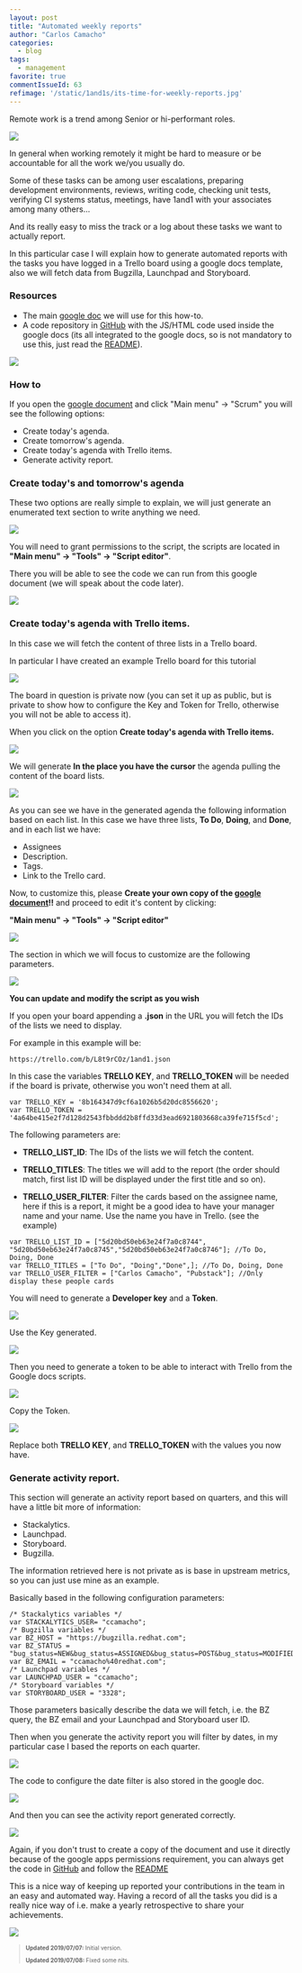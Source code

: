 ```yaml
---
layout: post
title: "Automated weekly reports"
author: "Carlos Camacho"
categories:
  - blog
tags:
  - management
favorite: true
commentIssueId: 63
refimage: '/static/1and1s/its-time-for-weekly-reports.jpg'
---
```


Remote work is a trend among
Senior or hi-performant roles.

![](/static/1and1s/its-time-for-weekly-reports.jpg)

In general when working remotely it might be hard to measure or be
accountable for all the work we/you usually do.

Some of these tasks can be among user escalations,
preparing development environments, reviews, writing code,
checking unit tests, verifying CI systems status,
meetings, have 1and1 with your associates among many others...

And its really easy to miss the track or a log about these
tasks we want to actually report.

In this particular case I will explain how to generate automated
reports with the tasks you have logged in a Trello
board using a google docs template, also we will fetch data from
Bugzilla, Launchpad and Storyboard.


### Resources
* The main [google doc](https://docs.google.com/document/d/1qh7vuC8vPTum_BItCm5O0c6DmyXGXK-NABBXaoNuRMM/edit)
we will use for this how-to.
* A code repository in [GitHub](https://github.com/ccamacho/gdocsreport)
  with the JS/HTML code used inside the google docs
  (its all integrated to the google docs, so is not mandatory to use this, just read the [README](https://github.com/ccamacho/gdocsreport/blob/master/README.md)).

![](/static/1and1s/00_google_docs_menu.PNG)

### How to

If you open the [google document](https://docs.google.com/document/d/1qh7vuC8vPTum_BItCm5O0c6DmyXGXK-NABBXaoNuRMM/edit) and click
"Main menu" -> "Scrum" you will see the following options:

* Create today's agenda.
* Create tomorrow's agenda.
* Create today's agenda with Trello items.
* Generate activity report.

### Create today's and tomorrow's agenda

These two options are really simple to explain, we will just
generate an enumerated text section to write anything we need.

![](/static/1and1s/01_empty_agendas.PNG)

You will need to grant permissions to the script, the scripts are
located in
**"Main menu" -> "Tools" -> "Script editor"**.

There you will be able to see the code we can run from this
google document (we will speak about the code later).

![](/static/1and1s/02_tomorrow_empty_agenda.png)

### Create today's agenda with Trello items.

In this case we will fetch the content of three lists in a Trello board.

In particular I have created an example Trello board for this tutorial

![](/static/1and1s/03_trello_dashboard.PNG)

The board in question is private now (you can set it up as public, but is
private to show how to configure the Key and Token for Trello, otherwise
you will not be able to access it).

When you click on the option **Create today's agenda with Trello items.**

![](/static/1and1s/04_index_create_agenda_with_trello_items.png)

We will generate **In the place you have the cursor** the agenda pulling the
content of the board lists.

![](/static/1and1s/05_index_create_agenda_with_trello_items.png)

As you can see we have in the generated agenda the following information
based on each list.
In this case we have three lists, **To Do**, **Doing**, and **Done**, and in
each list we have:

* Assignees
* Description.
* Tags.
* Link to the Trello card.

Now, to customize this, please **Create your own copy of the [google document](https://docs.google.com/document/d/1qh7vuC8vPTum_BItCm5O0c6DmyXGXK-NABBXaoNuRMM/edit)!!**
and proceed to edit it's content by clicking:

**"Main menu" -> "Tools" -> "Script editor"**

![](/static/1and1s/06_google_script_editor.PNG)

The section in which we will focus to customize are the following parameters.

![](/static/1and1s/07_google_script_parameters.PNG)

**You can update and modify the script as you wish**

If you open your board appending a **.json** in the URL you will fetch
the IDs of the lists we need to display.

For example in this example will be:

```
https://trello.com/b/L8t9rCOz/1and1.json
```

In this case the variables **TRELLO KEY**, and **TRELLO_TOKEN** will be needed if the board is private,
otherwise you won't need them at all.

```
var TRELLO_KEY = '8b164347d9cf6a1026b5d20dc8556620';
var TRELLO_TOKEN = '4a64be415e2f7d128d2543fbbddd2b8ffd33d3ead6921803668ca39fe715f5cd';
```

The following parameters are:

* **TRELLO_LIST_ID**: The IDs of the lists we will fetch the content.

* **TRELLO_TITLES**:  The titles we will add to the report (the order should match, first list ID will be displayed under the first title and so on).

* **TRELLO_USER_FILTER**: Filter the cards based on the assignee name, here if this is a report, it might be a good idea to have your
manager name and your name. Use the name you have in Trello. (see the example)

```
var TRELLO_LIST_ID = ["5d20bd50eb63e24f7a0c8744", "5d20bd50eb63e24f7a0c8745","5d20bd50eb63e24f7a0c8746"]; //To Do, Doing, Done
var TRELLO_TITLES = ["To Do", "Doing","Done",]; //To Do, Doing, Done
var TRELLO_USER_FILTER = ["Carlos Camacho", "Pubstack"]; //Only display these people cards
```

You will need to generate a **Developer key** and a **Token**.

![](/static/1and1s/08_key.PNG)

Use the Key generated.

![](/static/1and1s/09_key_view.PNG)

Then you need to generate a token to be able to interact with Trello from the Google docs scripts.

![](/static/1and1s/10_token.PNG)

Copy the Token.

![](/static/1and1s/11_token_view.PNG)

Replace both **TRELLO KEY**, and **TRELLO_TOKEN** with the values you now have.

### Generate activity report.

This section will generate an activity report based on quarters, and this will have
a little bit more of information:

* Stackalytics.
* Launchpad.
* Storyboard.
* Bugzilla.

The information retrieved here is not private as is base in upstream metrics, so
you can just use mine as an example.

Basically based in the following configuration parameters:

```
/* Stackalytics variables */
var STACKALYTICS_USER= "ccamacho";
/* Bugzilla variables */
var BZ_HOST = "https://bugzilla.redhat.com";
var BZ_STATUS = "bug_status=NEW&bug_status=ASSIGNED&bug_status=POST&bug_status=MODIFIED&bug_status=ON_DEV&bug_status=ON_QA&bug_status=VERIFIED&bug_status=RELEASE_PENDING";
var BZ_EMAIL = "ccamacho%40redhat.com";
/* Launchpad variables */
var LAUNCHPAD_USER = "ccamacho";
/* Storyboard variables */
var STORYBOARD_USER = "3328";
```

Those parameters basically describe the data we will fetch, i.e. the BZ query, the BZ email and your Launchpad and Storyboard user ID.

Then when you generate the activity report you will filter by dates, in my particular case I based the reports on each quarter.

![](/static/1and1s/13_generate_quarterly_report_selection.png)

The code to configure the date filter is also stored in the google doc.

![](/static/1and1s/12_quarterly_report.png)

And then you can see the activity report generated correctly.

![](/static/1and1s/14_activity_report.png)

Again, if you don't trust to create a copy of the document
and use it directly because of the
google apps permissions requirement,
you can always get the code in [GitHub](https://github.com/ccamacho/gdocsreport)
and follow the [README](https://github.com/ccamacho/gdocsreport/blob/master/README.md)

This is a nice way of keeping up reported your contributions in the team in an easy and automated way.
Having a record of all the tasks you did is a really nice way of i.e. make a
yearly retrospective to share your achievements.

![](/static/1and1s/weekly_reports.jfif)

<div style="font-size:10px">
  <blockquote>
    <p><strong>Updated 2019/07/07:</strong> Initial version.</p>
    <p><strong>Updated 2019/07/08:</strong> Fixed some nits.</p>
  </blockquote>
</div>
